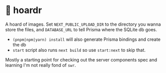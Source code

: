 # 🐲 hoardr

A hoard of images. Set `NEXT_PUBLIC_UPLOAD_DIR` to the directory you wanna store the files, and `DATABASE_URL` to tell Prisma where the SQLite db goes.

- `(pnpm|npm|yarn) install` will also generate Prisma bindings and create the db
- `start` script also runs `next build` so use `start:next` to skip that.

Mostly a starting point for checking out the server components spec and learning I'm not really fond of `swr`.
